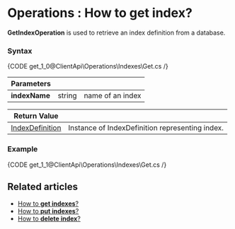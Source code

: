 ﻿# Operations : How to get index?

**GetIndexOperation** is used to retrieve an index definition from a database.

### Syntax

{CODE get_1_0@ClientApi\Operations\Indexes\Get.cs /}

| Parameters | | |
| ------------- | ------------- | ----- |
| **indexName** | string | name of an index |

| Return Value | |
| ------------- | ----- |
| [IndexDefinition](../../../glossary/index-definition) | Instance of IndexDefinition representing index. |

### Example

{CODE get_1_1@ClientApi\Operations\Indexes\Get.cs /}

## Related articles

- [How to **get indexes**?](../../../client-api/operations/get-indexes-operation)
- [How to **put indexes**?](../../../client-api/operations/put-indexes-operation)
- [How to **delete index**?](../../../client-api/operations/delete-index-operation)
